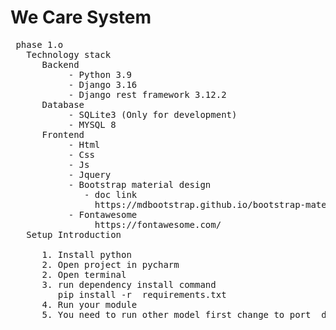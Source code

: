 # We Care System

<pre>
 phase 1.o 
   Technology stack
      Backend
           - Python 3.9
           - Django 3.16
           - Django rest framework 3.12.2
      Database
           - SQLite3 (Only for development)
           - MYSQL 8
      Frontend
           - Html
           - Css
           - Js
           - Jquery 
           - Bootstrap material design
              - doc link    
                https://mdbootstrap.github.io/bootstrap-material-design/docs/4.0/getting-started/introduction/
           - Fontawesome
                https://fontawesome.com/
   Setup Introduction
      
      1. Install python  
      2. Open project in pycharm
      2. Open terminal
      3. run dependency install command
         pip install -r  requirements.txt
      4. Run your module 
      5. You need to run other model first change to port  default all are run 8000 port

</pre>